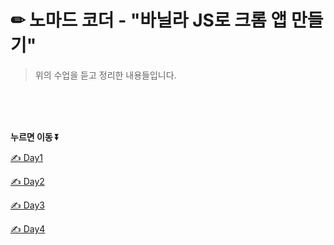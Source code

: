 # ✏ 노마드 코더 -  "바닐라 JS로 크롬 앱 만들기"  
> 위의 수업을 듣고 정리한 내용들입니다.  

<br/>  
<br/>  
<br/>  

**누르면 이동 ⏬**

[✍️ Day1](./Markdown/TodayILearn.md/#-day1---1--20강)

[✍️ Day2](./Markdown/TodayILearn.md/#-day2---21---26강)

[✍️ Day3](./Markdown/TodayILearn.md/#-day3---27---216강)

[✍️ Day4](./Markdown/TodayILearn.md/#-day4---30---35강)

